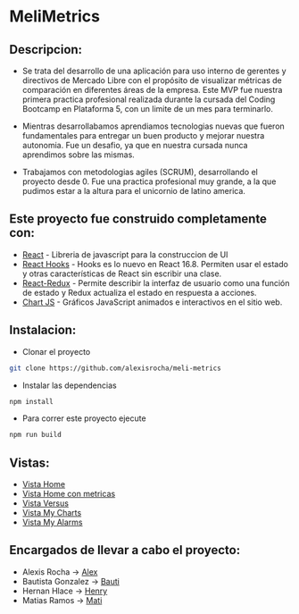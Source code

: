 # MeliMetrics

## Descripcion:
* Se trata del desarrollo de una aplicación para uso interno de gerentes y directivos de Mercado Libre con el propósito de visualizar métricas de comparación en diferentes áreas de la empresa. 
Este MVP fue nuestra primera practica profesional realizada durante la cursada del Coding Bootcamp en Plataforma 5, con un limite de un mes para terminarlo. 

* Mientras desarrollabamos aprendiamos tecnologias nuevas que fueron fundamentales para entregar un buen producto y mejorar nuestra autonomia. Fue un desafio, ya que en nuestra cursada nunca aprendimos sobre las mismas. 

* Trabajamos con metodologias agiles (SCRUM), desarrollando el proyecto desde 0. Fue una practica profesional muy grande, a la que pudimos estar a la altura para el unicornio de latino america.

## Este proyecto fue construido completamente con: 
* [React](https://es.reactjs.org/) - Libreria de javascript para la construccion de UI
* [React Hooks](https://es.reactjs.org/docs/hooks-intro.html) - Hooks es lo nuevo en React 16.8. Permiten usar el estado y otras características de React sin escribir una clase.
* [React-Redux](https://redux.js.org/basics/usage-with-react) - Permite describir la interfaz de usuario como una función de estado y Redux actualiza el estado en respuesta a acciones.
* [Chart JS](https://www.chartjs.org/) - Gráficos JavaScript animados e interactivos en el sitio web.

## Instalacion:
* Clonar el proyecto 
```bash
git clone https://github.com/alexisrocha/meli-metrics
```
* Instalar las dependencias
```bash
npm install
```
* Para correr este proyecto ejecute
```bash
npm run build
```
## Vistas: 
* [Vista Home](https://github.com/alexisrocha/MeliMetrics/blob/dev/screenshots/vista-home.png)
* [Vista Home con metricas](https://github.com/alexisrocha/MeliMetrics/blob/dev/screenshots/vista-home-metricas.png)
* [Vista Versus](https://github.com/alexisrocha/MeliMetrics/blob/dev/screenshots/vista-versus.png)
* [Vista My Charts](https://github.com/alexisrocha/MeliMetrics/blob/dev/screenshots/vista-mycharts.png)
* [Vista My Alarms](https://github.com/alexisrocha/MeliMetrics/blob/dev/screenshots/vista-myalarms.png)

## Encargados de llevar a cabo el proyecto:
* Alexis Rocha -> [Alex](https://github.com/alexisrocha)
* Bautista Gonzalez -> [Bauti](https://github.com/bautigonzalez)
* Hernan Hlace -> [Henry](https://github.com/hhlace)
* Matias Ramos -> [Mati](https://github.com/MatiasRamosNOK)
